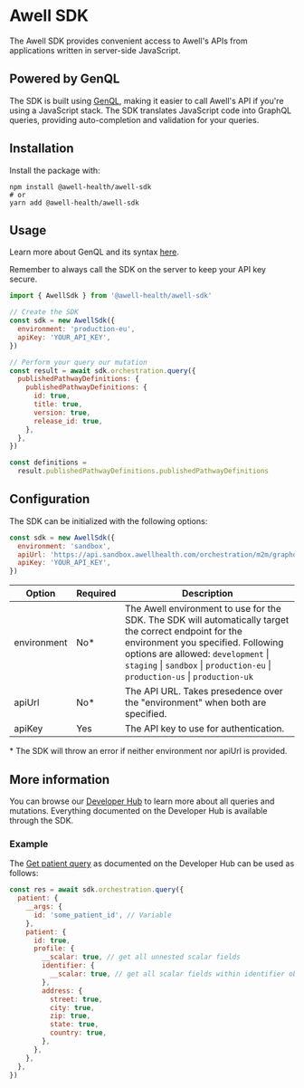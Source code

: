 # Awell SDK

The Awell SDK provides convenient access to Awell's APIs from applications written in server-side JavaScript.

## Powered by GenQL

The SDK is built using [GenQL](https://genql.dev/), making it easier to call Awell's API if you're using a JavaScript stack. The SDK translates JavaScript code into GraphQL queries, providing auto-completion and validation for your queries.

## Installation

Install the package with:

```
npm install @awell-health/awell-sdk
# or
yarn add @awell-health/awell-sdk
```

## Usage

Learn more about GenQL and its syntax [here](https://genql.dev/docs).

Remember to always call the SDK on the server to keep your API key secure.

```javascript
import { AwellSdk } from '@awell-health/awell-sdk'

// Create the SDK
const sdk = new AwellSdk({
  environment: 'production-eu',
  apiKey: 'YOUR_API_KEY',
})

// Perform your query our mutation
const result = await sdk.orchestration.query({
  publishedPathwayDefinitions: {
    publishedPathwayDefinitions: {
      id: true,
      title: true,
      version: true,
      release_id: true,
    },
  },
})

const definitions =
  result.publishedPathwayDefinitions.publishedPathwayDefinitions
```

## Configuration

The SDK can be initialized with the following options:

```javascript
const sdk = new AwellSdk({
  environment: 'sandbox',
  apiUrl: 'https://api.sandbox.awellhealth.com/orchestration/m2m/graphql',
  apiKey: 'YOUR_API_KEY',
})
```

| Option      | Required | Description                                                                                                                                                                                                                                                        |
|-------------|----------|--------------------------------------------------------------------------------------------------------------------------------------------------------------------------------------------------------------------------------------------------------------------|
| environment | No*      | The Awell environment to use for the SDK. The SDK will automatically target the correct endpoint for the environment you specified. Following options are allowed: `development` \| `staging` \| `sandbox` \| `production-eu` \| `production-us` \| `production-uk`|
| apiUrl      | No*      | The API URL. Takes presedence over the "environment" when both are specified.                                                                                                                                                                                      |
| apiKey      | Yes      | The API key to use for authentication.                                                                                                                                                                                                                             |

\* The SDK will throw an error if neither environment nor apiUrl is provided.

## More information

You can browse our [Developer Hub](https://developers.awellhealth.com/awell-orchestration/api-reference/overview/graphql-api) to learn more about all queries and mutations. Everything documented on the Developer Hub is available through the SDK.

### Example

The [Get patient query](https://developers.awellhealth.com/awell-orchestration/api-reference/queries/get-patient) as documented on the Developer Hub can be used as follows:

```javascript
const res = await sdk.orchestration.query({
  patient: {
    __args: {
      id: 'some_patient_id', // Variable
    },
    patient: {
      id: true,
      profile: {
        __scalar: true, // get all unnested scalar fields
        identifier: {
          __scalar: true, // get all scalar fields within identifier object
        },
        address: {
          street: true,
          city: true,
          zip: true,
          state: true,
          country: true,
        },
      },
    },
  },
})
```
